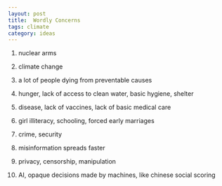 ```yaml
---
layout: post
title:  Wordly Concerns
tags: climate
category: ideas
--- 
```



1. nuclear arms

2. climate change 

3. a lot of people dying from preventable causes

4. hunger, lack of access to clean water, basic hygiene, shelter

5. disease, lack of vaccines, lack of basic medical care 
   
6. girl illiteracy, schooling, forced early marriages

7. crime, security

8. misinformation spreads faster

9. privacy, censorship, manipulation

10. AI, opaque decisions made by machines, like chinese social scoring 